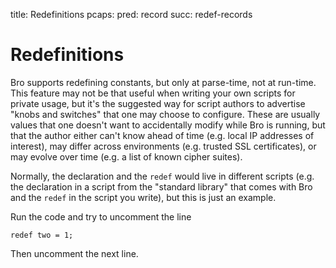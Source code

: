 title: Redefinitions
pcaps: 
pred: record
succ: redef-records

Redefinitions
============================

Bro supports redefining constants, but only at parse-time, not at
run-time.  This feature may not be that useful when writing your own
scripts for private usage, but it's the suggested way for script authors
to advertise "knobs and switches" that one may choose to configure.
These are usually values that one doesn't want to accidentally modify
while Bro is running, but that the author either can't know ahead of
time (e.g. local IP addresses of interest), may differ across
environments (e.g. trusted SSL certificates), or may evolve over
time (e.g. a list of known cipher suites).

Normally, the declaration and the `redef` would live in different
scripts (e.g. the declaration in a script from the "standard library"
that comes with Bro and the `redef` in the script you write), but
this is just an example.

Run the code and try to uncomment the line 
    
    redef two = 1;

Then uncomment the next line.


